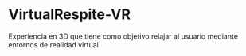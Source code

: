 # VirtualRespite-VR
 Experiencia en 3D que tiene como objetivo relajar al usuario mediante entornos de realidad virtual
